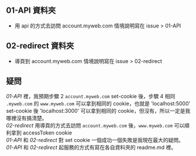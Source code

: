 ## 01-API 資料夾    
- 用 api 的方式去訪問 account.myweb.com 情境說明寫在 issue > 01-API 
## 02-redirect 資料夾     
- 導頁到 account.myweb.com 情境說明寫在 issue > 02-redirect 

## 疑問
*01-API* 裡，我預期步驟 2  `account.myweb.com` set-cookie 後，步驟 4 相同 `.myweb.com` 的 `www.myweb.com` 可以拿到相同的 cookie，也就是 'localhost:5000' set-cookie 後 'localhost:3000' 可以拿到相同的 cookie，但沒有，所以一定是我哪裡沒有搞清楚。   
*02-redirect* 用導頁的方式去訪問 `account.myweb.com` 後，`www.myweb.com` 可以順利拿到 accessToken cookie    
*01-API* 和 *02-redirect* 對 set cookie 一個成功一個失敗是我現在最大的疑問。     
*01-API* 和 *02-redirect* 起服務的方式有寫在各自資料夾的 readme.md 裡。    
